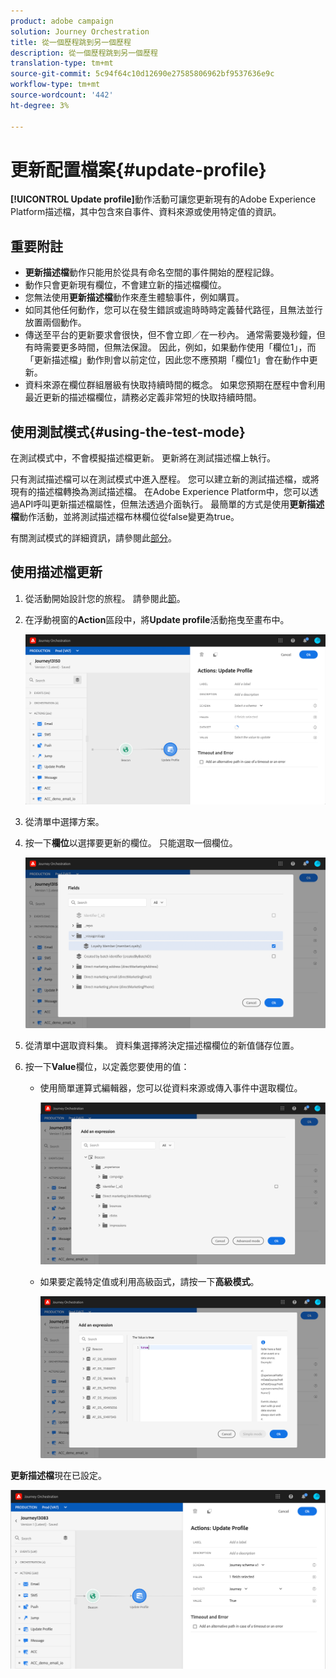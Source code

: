 ```yaml
---
product: adobe campaign
solution: Journey Orchestration
title: 從一個歷程跳到另一個歷程
description: 從一個歷程跳到另一個歷程
translation-type: tm+mt
source-git-commit: 5c94f64c10d12690e27585806962bf9537636e9c
workflow-type: tm+mt
source-wordcount: '442'
ht-degree: 3%

---
```



# 更新配置檔案{#update-profile}

**[!UICONTROL Update profile]**&#x200B;動作活動可讓您更新現有的Adobe Experience Platform描述檔，其中包含來自事件、資料來源或使用特定值的資訊。

## 重要附註

* **更新描述檔**&#x200B;動作只能用於從具有命名空間的事件開始的歷程記錄。
* 動作只會更新現有欄位，不會建立新的描述檔欄位。
* 您無法使用&#x200B;**更新描述檔**&#x200B;動作來產生體驗事件，例如購買。
* 如同其他任何動作，您可以在發生錯誤或逾時時時定義替代路徑，且無法並行放置兩個動作。
* 傳送至平台的更新要求會很快，但不會立即／在一秒內。 通常需要幾秒鐘，但有時需要更多時間，但無法保證。 因此，例如，如果動作使用「欄位1」，而「更新描述檔」動作則會以前定位，因此您不應預期「欄位1」會在動作中更新。
* 資料來源在欄位群組層級有快取持續時間的概念。 如果您預期在歷程中會利用最近更新的描述檔欄位，請務必定義非常短的快取持續時間。

## 使用測試模式{#using-the-test-mode}

在測試模式中，不會模擬描述檔更新。 更新將在測試描述檔上執行。

只有測試描述檔可以在測試模式中進入歷程。 您可以建立新的測試描述檔，或將現有的描述檔轉換為測試描述檔。 在Adobe Experience Platform中，您可以透過API呼叫更新描述檔屬性，但無法透過介面執行。 最簡單的方式是使用&#x200B;**更新描述檔**&#x200B;動作活動，並將測試描述檔布林欄位從false變更為true。

有關測試模式的詳細資訊，請參閱此[部分](../building-journeys/testing-the-journey.md)。

## 使用描述檔更新

1. 從活動開始設計您的旅程。 請參閱此[節](../building-journeys/journey.md)。

1. 在浮動視窗的&#x200B;**Action**&#x200B;區段中，將&#x200B;**Update profile**&#x200B;活動拖曳至畫布中。

   ![](../assets/profileupdate0.png)

1. 從清單中選擇方案。

1. 按一下&#x200B;**欄位**&#x200B;以選擇要更新的欄位。 只能選取一個欄位。

   ![](../assets/profileupdate2.png)

1. 從清單中選取資料集。 資料集選擇將決定描述檔欄位的新值儲存位置。

1. 按一下&#x200B;**Value**&#x200B;欄位，以定義您要使用的值：

   * 使用簡單運算式編輯器，您可以從資料來源或傳入事件中選取欄位。

      ![](../assets/profileupdate4.png)

   * 如果要定義特定值或利用高級函式，請按一下&#x200B;**高級模式**。

      ![](../assets/profileupdate3.png)

**更新描述檔**&#x200B;現在已設定。

![](../assets/profileupdate1.png)
